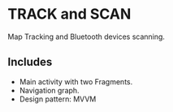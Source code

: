# TRACK and SCAN
Map Tracking and Bluetooth devices scanning. <br/>

## Includes
- Main activity with two Fragments. <br/>
- Navigation graph. <br/>
- Design pattern: MVVM <br/>
